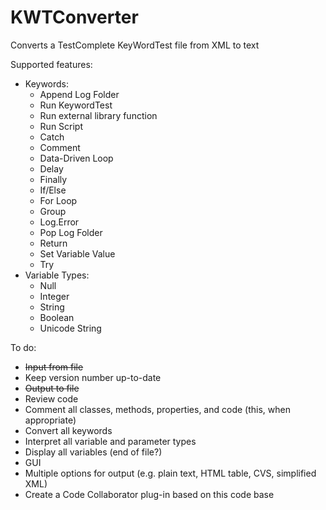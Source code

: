 # KWTConverter
Converts a TestComplete KeyWordTest file from XML to text

Supported features:
- Keywords:
  - Append Log Folder
  - Run KeywordTest
  - Run external library function
  - Run Script
  - Catch
  - Comment
  - Data-Driven Loop
  - Delay
  - Finally
  - If/Else
  - For Loop
  - Group
  - Log.Error
  - Pop Log Folder
  - Return
  - Set Variable Value
  - Try
- Variable Types:
  - Null
  - Integer
  - String
  - Boolean
  - Unicode String

To do:
- <strike>Input from file</strike>
- Keep version number up-to-date
- <strike>Output to file</strike>
- Review code
- Comment all classes, methods, properties, and code (this, when appropriate)
- Convert all keywords
- Interpret all variable and parameter types
- Display all variables (end of file?)
- GUI
- Multiple options for output (e.g. plain text, HTML table, CVS, simplified XML)
- Create a Code Collaborator plug-in based on this code base
